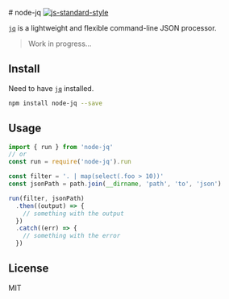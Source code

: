 # node-jq [![js-standard-style](https://img.shields.io/badge/code%20style-standard-brightgreen.svg)](http://standardjs.com/)

[`jq`](https://stedolan.github.io/jq/) is a lightweight and flexible command-line JSON processor.

> Work in progress...

## Install

Need to have [`jq`](https://stedolan.github.io/jq/download/) installed.

```bash
npm install node-jq --save
```

## Usage

```javascript
import { run } from 'node-jq'
// or
const run = require('node-jq').run

const filter = '. | map(select(.foo > 10))'
const jsonPath = path.join(__dirname, 'path', 'to', 'json')

run(filter, jsonPath)
  .then((output) => {
    // something with the output
  })
  .catch((err) => {
    // something with the error
  })

```

## License
MIT
